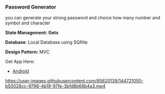 ### Password Generator

you can generate your strong password and choice how many number and symbol and character

**State Management:** **Getx**

**Database**: Local Database using SQflite

**Design Pattern:** MVC

Get App Here:
- [Android](https://drive.google.com/file/d/1bzbUYwP0wPmVrfx_jByeedtpOKznrPA4/view?usp=sharing)

https://user-images.githubusercontent.com/85620139/144721050-b50028cc-9798-4b19-97fe-3bfd8b68b4a3.mp4
